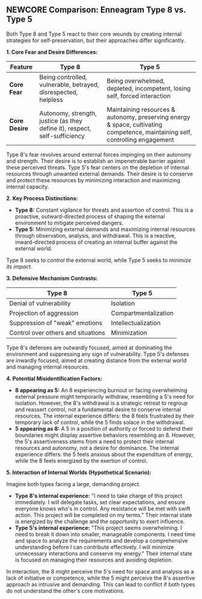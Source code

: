 ## NEWCORE Comparison: Enneagram Type 8 vs. Type 5

Both Type 8 and Type 5 react to their core wounds by creating internal strategies for self-preservation, but their approaches differ significantly.

**1. Core Fear and Desire Differences:**

| Feature | Type 8 | Type 5 |
|---|---|---|
| **Core Fear** | Being controlled, vulnerable, betrayed, disrespected, helpless | Being overwhelmed, depleted, incompetent, losing self, forced interaction |
| **Core Desire** | Autonomy, strength, justice (as they define it), respect, self-sufficiency | Maintaining resources & autonomy, preserving energy & space, cultivating competence, maintaining self, controlling engagement |

Type 8's fear revolves around external forces impinging on their autonomy and strength. Their desire is to establish an impenetrable barrier against these perceived threats.  Type 5's fear centers on the depletion of internal resources through unwanted external demands. Their desire is to conserve and protect these resources by minimizing interaction and maximizing internal capacity.

**2. Key Process Distinctions:**

* **Type 8:**  Constant vigilance for threats and assertion of control.  This is a proactive, outward-directed process of shaping the external environment to mitigate perceived dangers.
* **Type 5:** Minimizing external demands and maximizing internal resources through observation, analysis, and withdrawal. This is a reactive, inward-directed process of creating an internal buffer against the external world.

Type 8 seeks to *control* the external world, while Type 5 seeks to *minimize its impact*.

**3. Defensive Mechanism Contrasts:**

| Type 8 | Type 5 |
|---|---|
| Denial of vulnerability | Isolation |
| Projection of aggression | Compartmentalization |
| Suppression of "weak" emotions | Intellectualization |
| Control over others and situations | Minimization |

Type 8's defenses are outwardly focused, aimed at dominating the environment and suppressing any sign of vulnerability. Type 5's defenses are inwardly focused, aimed at creating distance from the external world and managing internal resources.

**4. Potential Misidentification Factors:**

* **8 appearing as 5:** An 8 experiencing burnout or facing overwhelming external pressure might temporarily withdraw, resembling a 5's need for isolation. However, the 8's withdrawal is a strategic retreat to regroup and reassert control, not a fundamental desire to conserve internal resources.  The internal experience differs: the 8 feels frustrated by their temporary lack of control, while the 5 finds solace in the withdrawal.
* **5 appearing as 8:** A 5 in a position of authority or forced to defend their boundaries might display assertive behaviors resembling an 8.  However, the 5's assertiveness stems from a need to protect their internal resources and autonomy, not a desire for dominance. The internal experience differs: the 5 feels anxious about the expenditure of energy, while the 8 feels energized by the exertion of control.

**5. Interaction of Internal Worlds (Hypothetical Scenario):**

Imagine both types facing a large, demanding project.

* **Type 8's internal experience:**  "I need to take charge of this project immediately. I will delegate tasks, set clear expectations, and ensure everyone knows who's in control.  Any resistance will be met with swift action. This project will be completed on my terms."  Their internal state is energized by the challenge and the opportunity to exert influence.
* **Type 5's internal experience:**  "This project seems overwhelming. I need to break it down into smaller, manageable components. I need time and space to analyze the requirements and develop a comprehensive understanding before I can contribute effectively.  I will minimize unnecessary interactions and conserve my energy." Their internal state is focused on managing their resources and avoiding depletion.

In interaction, the 8 might perceive the 5's need for space and analysis as a lack of initiative or competence, while the 5 might perceive the 8's assertive approach as intrusive and demanding.  This can lead to conflict if both types do not understand the other's core motivations.
